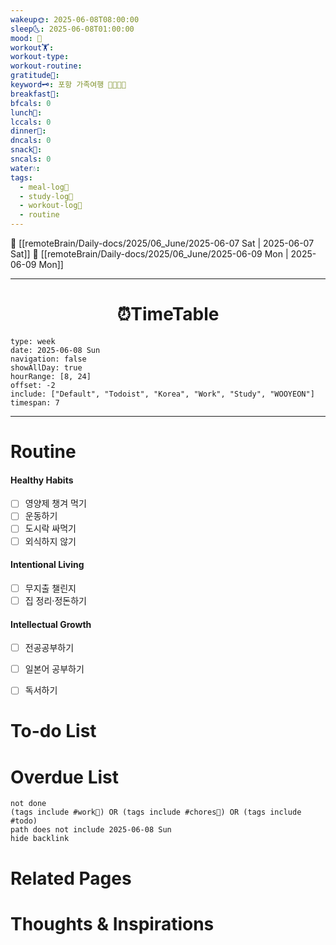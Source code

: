 ```yaml
---
wakeup🌞: 2025-06-08T08:00:00
sleep🌜: 2025-06-08T01:00:00
mood: 🧳
workout🏋️: 
workout-type: 
workout-routine: 
gratitude🙏: 
keyword🗝️: 포항 가족여행 👨‍👩‍👧‍👦
breakfast🍳: 
bfcals: 0
lunch🍚: 
lccals: 0
dinner🥗: 
dncals: 0
snack🍬: 
sncals: 0
water💧: 
tags:
  - meal-log📝
  - study-log📓
  - workout-log💪
  - routine
---
```


🔺 [[remoteBrain/Daily-docs/2025/06_June/2025-06-07 Sat | 2025-06-07 Sat]]
🔻 [[remoteBrain/Daily-docs/2025/06_June/2025-06-09 Mon | 2025-06-09 Mon]]
___
<h1> <center>⏰TimeTable </center> </h1>

```gEvent
type: week
date: 2025-06-08 Sun
navigation: false
showAllDay: true
hourRange: [8, 24]
offset: -2
include: ["Default", "Todoist", "Korea", "Work", "Study", "WOOYEON"]
timespan: 7
```

--- 


# Routine 

####  Healthy Habits
- [ ] 영양제 챙겨 먹기
- [ ] 운동하기
- [ ] 도시락 싸먹기 
- [ ] 외식하지 않기 

####  Intentional Living 
- [ ] 무지출 챌린지 
- [ ] 집 정리·정돈하기

#### Intellectual Growth
- [ ] 전공공부하기
- [ ] 일본어 공부하기
- [ ] 독서하기



# To-do List


# Overdue List
```tasks
not done
(tags include #work💼) OR (tags include #chores🧺) OR (tags include #todo)
path does not include 2025-06-08 Sun
hide backlink
```

# Related Pages



# Thoughts & Inspirations

